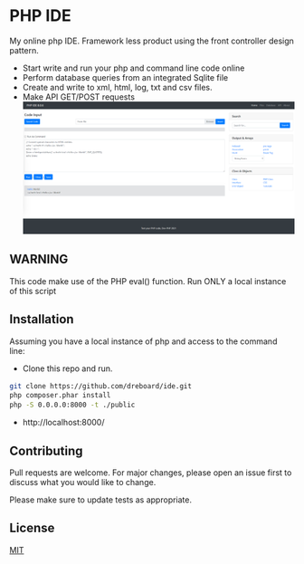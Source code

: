# PHP IDE

My online php IDE.  Framework less product using the front controller design pattern.
- Start write and run your php and command line code online
- Perform database queries from an integrated Sqlite file
- Create and write to xml, html, log, txt and csv files.
- Make API GET/POST requests
![GitHub Logo](ide.png)
## WARNING

This code make use of the PHP eval() function. Run ONLY a local instance of this script

## Installation

Assuming you have a local instance of php and access to the command line:
- Clone this repo and run.

```bash
git clone https://github.com/dreboard/ide.git
php composer.phar install
php -S 0.0.0.0:8000 -t ./public
```
- http://localhost:8000/

## Contributing
Pull requests are welcome. For major changes, please open an issue first to discuss what you would like to change.

Please make sure to update tests as appropriate.

## License
[MIT](https://choosealicense.com/licenses/mit/)